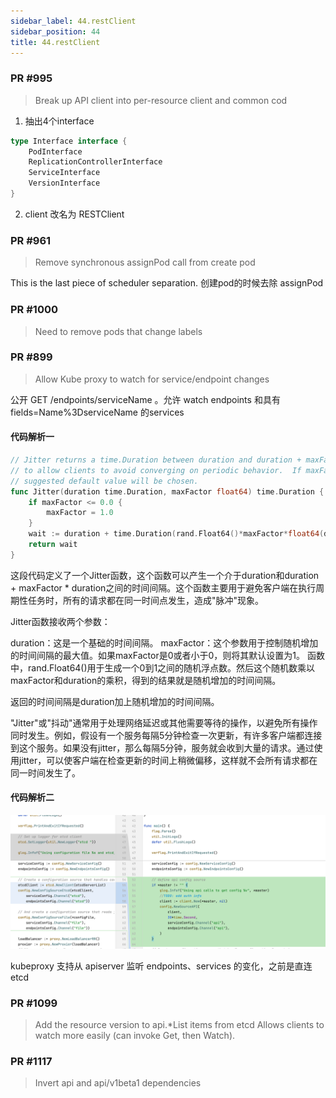 ```yaml
---
sidebar_label: 44.restClient
sidebar_position: 44
title: 44.restClient
---
```



### PR #995
> Break up API client into per-resource client and common cod

1. 抽出4个interface

```go
type Interface interface {
	PodInterface
	ReplicationControllerInterface
	ServiceInterface
	VersionInterface
}
```

2. client 改名为 RESTClient



### PR #961
> Remove synchronous assignPod call from create pod

This is the last piece of scheduler separation. 创建pod的时候去除 assignPod

### PR #1000
> Need to remove pods that change labels


### PR #899
> Allow Kube proxy to watch for service/endpoint changes

公开 GET /endpoints/serviceName 。允许 watch endpoints 和具有 fields=Name%3DserviceName 的services


#### 代码解析一

```go
// Jitter returns a time.Duration between duration and duration + maxFactor * duration,
// to allow clients to avoid converging on periodic behavior.  If maxFactor is 0.0, a
// suggested default value will be chosen.
func Jitter(duration time.Duration, maxFactor float64) time.Duration {
	if maxFactor <= 0.0 {
		maxFactor = 1.0
	}
	wait := duration + time.Duration(rand.Float64()*maxFactor*float64(duration))
	return wait
}
```

这段代码定义了一个Jitter函数，这个函数可以产生一个介于duration和duration + maxFactor * duration之间的时间间隔。这个函数主要用于避免客户端在执行周期性任务时，所有的请求都在同一时间点发生，造成"脉冲"现象。

Jitter函数接收两个参数：

duration：这是一个基础的时间间隔。
maxFactor：这个参数用于控制随机增加的时间间隔的最大值。如果maxFactor是0或者小于0，则将其默认设置为1。
函数中，rand.Float64()用于生成一个0到1之间的随机浮点数。然后这个随机数乘以maxFactor和duration的乘积，得到的结果就是随机增加的时间间隔。

返回的时间间隔是duration加上随机增加的时间间隔。

"Jitter"或"抖动"通常用于处理网络延迟或其他需要等待的操作，以避免所有操作同时发生。例如，假设有一个服务每隔5分钟检查一次更新，有许多客户端都连接到这个服务。如果没有jitter，那么每隔5分钟，服务就会收到大量的请求。通过使用jitter，可以使客户端在检查更新的时间上稍微偏移，这样就不会所有请求都在同一时间发生了。

#### 代码解析二

![](https://raw.githubusercontent.com/mouuii/picture/master/%E6%88%AA%E5%B1%8F2023-06-02%20%E4%B8%8B%E5%8D%882.06.28.png)

kubeproxy 支持从 apiserver 监听 endpoints、services 的变化，之前是直连etcd

### PR #1099
> Add the resource version to api.*List items from etcd
> Allows clients to watch more easily (can invoke Get, then
Watch).

### PR #1117 
> Invert api and api/v1beta1 dependencies
